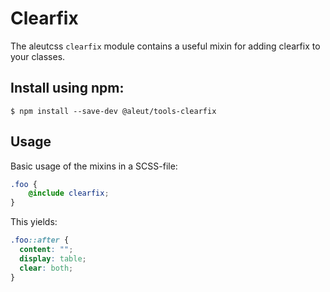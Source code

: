 # Clearfix

The aleutcss `clearfix` module contains a useful mixin for adding clearfix to your classes.


## Install using npm:

```ssh
$ npm install --save-dev @aleut/tools-clearfix
```

## Usage

Basic usage of the mixins in a SCSS-file:

```scss
.foo {
	@include clearfix;
}
```

This yields:

```css
.foo::after {
  content: "";
  display: table;
  clear: both;
}
```
